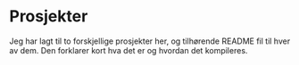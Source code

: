 # Prosjekter
Jeg har lagt til to forskjellige prosjekter her, og tilhørende README fil til hver av dem. Den forklarer kort hva det er og hvordan det kompileres.
